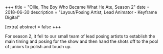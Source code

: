 +++
title = "Ollie, The Boy Who Became What He Ate, Season 2"
date = 2018-06-30
description = "Layout/Posing Artist, Lead Animator - Keyframe Digital"

[extra]
abstract = false
+++

For season 2, it fell to our small team of lead posing artists to establish the main timing and posing for the show and then hand the shots off to the pool of juniors to polish and touch up.  